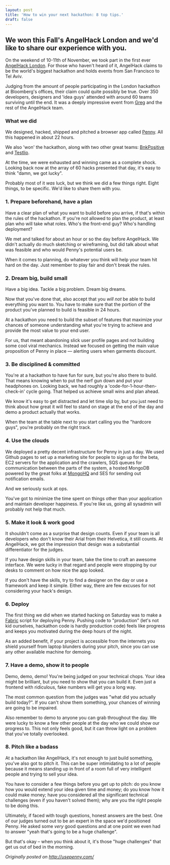 ```yaml
---
layout: post
title: 'How to win your next hackathon: 8 top tips.'
draft: false
---
```


<h2>We won this Fall's AngelHack London and we'd like to share our experience with you.</h2>

On the weekend of 10-11th of November, we took part in the first ever <a href="http://angelhack.com" target="_blank">AngelHack London</a>. For those who haven't heard of it, AngelHack claims to be the world's biggest hackathon and holds events from San Francisco to Tel Aviv.

Judging from the amount of people participating in the London hackathon at Bloomberg's offices, their claim could quite possibly be true. Over 350 developers, designers and 'idea guys' attended with around 60 teams surviving until the end. It was a deeply impressive event from <a href="http://twitter.com/GGopman" target="_blank">Greg</a> and the rest of the AngelHack team.

### What we did
We designed, hacked, shipped and pitched a browser app called <a href="http://usepenny.com">Penny</a>. All this happened in about 22 hours.

We also 'won' the hackathon, along with two other great teams: <a href="http://www.bnkpositive.com/" target="_blank">BnkPositive</a> and <a href="http://testlio.com/" target="_blank">Testlio</a>.

At the time, we were exhausted and winning came as a complete shock. Looking back now at the array of 60 hacks presented that day, it's easy to think "damn, we got lucky".

Probably most of it *was* luck, but we think we did a few things right. Eight things, to be specific. We'd like to share them with you.

### 1. Prepare beforehand, have a plan

Have a clear plan of what you want to build before you arrive, if that's within the rules of the hackathon. If you're not allowed to plan the product, at least plan who will take what roles. Who's the front-end guy? Who's handling deployment?

We met and talked for about an hour or so the day before AngelHack. We didn't actually do much sketching or wireframing, but did talk about what was feasible and who would Penny's potential users be.

When it comes to planning, do whatever you think will help your team hit hard on the day. Just remember to play fair and don't break the rules.

### 2. Dream big, build small
Have a big idea. Tackle a big problem. Dream big dreams.

Now that you've done that, also accept that you *will not* be able to build everything you want to. You have to make sure that the portion of the product you've planned to build is feasible in 24 hours.

At a hackathon you need to build the subset of features that maximize your chances of someone understanding what you're trying to achieve and provide the most value to your end user.

For us, that meant abandoning slick user profile pages and not building some cool viral mechanics. Instead we focused on getting the main value proposition of Penny in place — alerting users when garments discount.

### 3. Be disciplined & committed

You're at a hackathon to have fun for sure, but you're also there to build. That means knowing when to put the nerf gun down and put your headphones on. Looking back, we had roughly a 'code-for-1-hour-then-check-in' cycle going. That helped us achieve small wins and plan ahead.

We know it's easy to get distracted and let time slip by, but you just need to think about how great it will feel to stand on stage at the end of the day and demo a product actually that works.

When the team at the table next to you start calling you the "hardcore guys", you're probably on the right track.

### 4. Use the clouds

We deployed a pretty decent infrastructure for Penny in just a day. We used Github pages to set up a marketing site for people to sign up for the beta, EC2 servers for the application and the crawlers, SQS queues for communication between the parts of the system, a hosted MongoDB powered by the great folks at <a href="http://mongohq.com" target="_blank">MongoHQ</a> and SES for sending out notification emails.

And we seriously suck at ops.

You've got to minimize the time spent on things other than your application and maintain developer happiness. If you're like us, going all sysadmin will probably not help that much.

### 5. Make it look & work good

It shouldn't come as a surprise that design counts. Even if your team is all developers who don't know their Arial from their Helvetica, it still counts. At AngelHack, we got the impression that design was a substantial differentiator for the judges.

If you have design skills in your team, take the time to craft an awesome interface. We were lucky in that regard and people were stopping by our desks to comment on how nice the app looked.

If you don't have the skills, try to find a designer on the day or use a framework and keep it simple. Either way, there are few excuses for not considering your hack's design.

### 6. Deploy

The first thing we did when we started hacking on Saturday was to make a <a href="http://fabfile.org" target="_blank">Fabric</a> script for deploying Penny. Pushing code to "production" (let's not kid ourselves, hackathon code is hardly production code) feels like progress and keeps you motivated during the deep hours of the night.

As an added benefit, if your project is accessible from the internets you shield yourself from laptop blunders during your pitch, since you can use any other available machine for demoing.

### 7. Have a demo, show it to people

Demo, demo, demo! You're being judged on your technical chops. Your idea might be brilliant, but you need to show that you can build it. Even just a frontend with ridiculous, fake numbers will get you a long way.

The most common question from the judges was "what did you actually build today?". If you can't show them something, your chances of winning are going to be impaired.

Also remember to demo to anyone you can grab throughout the day. We were lucky to know a few other people at the day who we could show our progress to. This not only feels good, but it can throw light on a problem that you've totally overlooked.

### 8. Pitch like a badass

At a hackathon like AngelHack, it's not enough to just build something, you've also got to pitch it. This can be super intimidating to a lot of people because it means standing up in front of a room full of very intelligent people and trying to sell your idea.

You have to consider a few things before you get up to pitch: do you know how you would extend your idea given time and money; do you know how it could make money; have you considered all the significant technical challenges (even if you haven't solved them); why are you the right people to be doing this.

Ultimately, if faced with tough questions, honest answers are the best. One of our judges turned out to be an expert in the space we'd positioned Penny. He asked some *very* good questions and at one point we even had to answer "yeah that's going to be a huge challenge".

But that's okay – when you think about it, it's those "huge challenges" that get us out of bed in the morning.

*Originally posted on <a href="http://usepenny.com/blog/how-to-win-your-next-hackathon/" target="_blank">http://usepenny.com/</a>*


